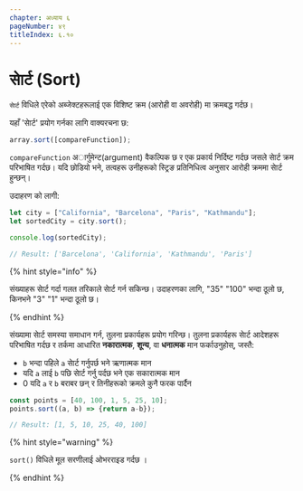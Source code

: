 ```yaml
---
chapter: अध्याय ६
pageNumber: ४९
titleIndex: ६.१०
---
```

# साेर्ट (Sort)

`साेर्ट` विधिले एरेको अब्जेक्टहरूलाई एक विशिष्ट क्रम (आरोही वा अवरोही) मा क्रमबद्ध गर्दछ।

यहाँ 'साेर्ट' प्रयोग गर्नका लागि वाक्यरचना छ:

```javascript
array.sort([compareFunction]);
```

`compareFunction` अार्गुमेन्ट(argument) वैकल्पिक छ र एक प्रकार्य निर्दिष्ट गर्दछ जसले साेर्ट क्रम परिभाषित गर्दछ। यदि छोडियो भने, तत्वहरू उनीहरूको स्ट्रिङ प्रतिनिधित्व अनुसार आरोही क्रममा साेर्ट हुन्छन्।

उदाहरण को लागी:

```javascript
let city = ["California", "Barcelona", "Paris", "Kathmandu"];
let sortedCity = city.sort(); 

console.log(sortedCity);

// Result: ['Barcelona', 'California', 'Kathmandu', 'Paris']

```

{% hint style="info" %}

संख्याहरू साेर्ट गर्दा गलत तरिकाले साेर्ट गर्न सकिन्छ। उदाहरणका लागि, "35" "100" भन्दा ठूलो छ, किनभने "3" "1" भन्दा ठूलो छ।

{% endhint %}

संख्यामा साेर्ट समस्या समाधान गर्न, तुलना प्रकार्यहरू प्रयोग गरिन्छ। तुलना प्रकार्यहरू साेर्ट आदेशहरू परिभाषित गर्दछ र तर्कमा आधारित **नकारात्मक**, **शून्य**, वा **धनात्मक** मान फर्काउनुहोस्, जस्तै:

* `b` भन्दा पहिले `a` साेर्ट गर्नुपर्छ भने ऋणात्मक मान
* यदि `a` लाई `b` पछि साेर्ट गर्नु पर्दछ भने एक सकारात्मक मान
* 0 यदि `a` र `b` बराबर छन् र तिनीहरूको क्रमले कुनै फरक पार्दैन

```javascript
const points = [40, 100, 1, 5, 25, 10];
points.sort((a, b) => {return a-b});

// Result: [1, 5, 10, 25, 40, 100]
```

{% hint style="warning" %}

`sort()` विधिले मूल सरणीलाई ओभरराइड गर्दछ ।

{% endhint %}
